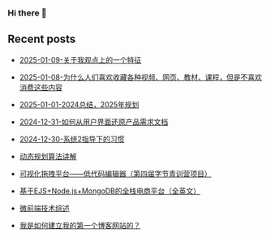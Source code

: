 ### Hi there 👋

<!--
**janice143/janice143** is a ✨ _special_ ✨ repository because its `README.md` (this file) appears on your GitHub profile.

Here are some ideas to get you started:

- 🔭 I’m currently working on ...
- 🌱 I’m currently learning ...
- 👯 I’m looking to collaborate on ...
- 🤔 I’m looking for help with ...
- 💬 Ask me about ...
- 📫 How to reach me: ...
- 😄 Pronouns: ...
- ⚡ Fun fact: ...
-->
## Recent posts
<!-- LATEST_BLOG_POSTS -->

- [2025-01-09-关于我观点上的一个特征](https://www.believed-breadfruit.top/2025/01/09/2025-01-09-关于我观点上的一个特征/)
- [2025-01-08-为什么人们喜欢收藏各种视频、网页、教材、课程，但是不喜欢消费这些内容](https://www.believed-breadfruit.top/2025/01/08/2025-01-08-为什么人们喜欢收藏各种视频、网页、教材、课程，但是不喜欢消费这些内容/)
- [2025-01-01-2024总结，2025年规划](https://www.believed-breadfruit.top/2025/01/01/2025-01-01-2024总结，2025年规划/)
- [2024-12-31-如何从用户界面还原产品需求文档](https://www.believed-breadfruit.top/2024/12/31/2024-12-31-如何从用户界面还原产品需求文档/)
- [2024-12-30-系统2指导下的习惯](https://www.believed-breadfruit.top/2024/12/30/2024-12-30-系统2指导下的习惯/)

- [动态规划算法讲解](https://www.believed-breadfruit.top/动态规划算法讲解/动态规划算法讲解/动态规划算法讲解/动态规划算法讲解/)
- [可视化拖拽平台——低代码编辑器（第四届字节青训营项目）](https://www.believed-breadfruit.top/可视化拖拽平台——低代码编辑器（第四届字节青训营项目）/可视化拖拽平台——低代码编辑器（第四届字节青训营项目）/可视化拖拽平台——低代码编辑器（第四届字节青训营项目）/可视化拖拽平台——低代码编辑器（第四届字节青训营项目）/)
- [基于EJS+Node.js+MongoDB的全栈电商平台（全英文）](https://www.believed-breadfruit.top/基于EJS+Node.js+MongoDB的全栈电商平台（全英文）/基于EJS+Node.js+MongoDB的全栈电商平台（全英文）/基于EJS+Node.js+MongoDB的全栈电商平台（全英文）/基于EJS+Node.js+MongoDB的全栈电商平台（全英文）/)
- [微前端技术综述](https://www.believed-breadfruit.top/微前端技术综述/微前端技术综述/微前端技术综述/微前端技术综述/)
- [我是如何建立我的第一个博客网站的？](https://www.believed-breadfruit.top/我是如何建立我的第一个博客网站的？/我是如何建立我的第一个博客网站的？/我是如何建立我的第一个博客网站的？/我是如何建立我的第一个博客网站的？/)
